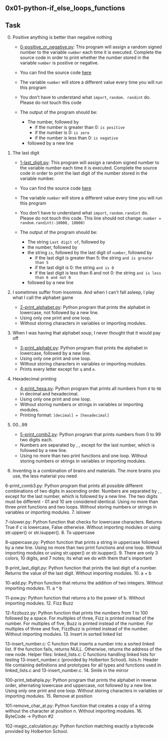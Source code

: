 ## 0x01-python-if_else_loops_functions

## Task

0. Positive anything is better than negative nothing

	- [0-positive_or_negative.py](https://github.com/Callistus25/alx-higher_level_programming/blob/master/0x01-python-if_else_loops_functions/0-positive_or_negative.py): This program will assign a random signed number to the variable `number` each time it is executed. Complete the source code in order to print whether the number stored in the variable `number` is positive or negative.

	- You can find the source code [here](https://alx-intranet.hbtn.io/rltoken/rkvoXPA-lS3TAaemM9sChg)
	- The variable `number` will store a different value every time you will run this program
	- You don’t have to understand what `import`, `random. randint` do. Please do not touch this code
	- The output of the program should be:
		- The number, followed by
			- if the number is greater than 0: `is positive`
			- if the number is 0: `is zero`
			- if the number is less than 0: `is negative`
		- followed by a new line

1. The last digit

	- [1-last_digit.py](https://github.com/Callistus25/alx-higher_level_programming/blob/master/0x01-python-if_else_loops_functions/1-last_digit.py): This program will assign a random signed number to the variable number each time it is executed. Complete the source code in order to print the last digit of the number stored in the variable number.

	- You can find the source code [here](https://alx-intranet.hbtn.io/rltoken/hU682hcMxVchqWAcmh32tA)
	- The variable `number` will store a different value every time you will run this program
	- You don’t have to understand what `import`, `random.randint` do. Please do not touch this code. This line should not change: `number = random.randint(-10000, 10000)`
	- The output of the program should be:
		- The string `Last digit of`, followed by
		- the number, followed by
		- the string `is`, followed by the last digit of `number`, followed by
			- if the last digit is greater than 5: the string `and is greater than 5`
			- if the last digit is 0: the string `and is 0`
			- if the last digit is less than 6 and not 0: the string `and is less than 6 and not 0`
		- followed by a new line

2. I sometimes suffer from insomnia. And when I can't fall asleep, I play what I call the alphabet game

	- [2-print_alphabet.py](https://github.com/Callistus25/alx-higher_level_programming/blob/master/0x01-python-if_else_loops_functions/2-print_alphabet.py): Python program that prints the alphabet in lowercase, not followed by a new line.
	- Using only one print and one loop.
	- Without storing characters in variables or importing modules.

3. When I was having that alphabet soup, I never thought that it would pay off

	- [3-print_alphabt.py](https://github.com/Callistus25/alx-higher_level_programming/blob/master/0x01-python-if_else_loops_functions/3-print_alphabt.py): Python program that prints the alphabet in lowercase, followed by a new line.
	- Using only one print and one loop.
	- Without storing characters in variables or importing modules.
	- Prints every letter except for `q` and `e`.

4. Hexadecimal printing

	- [4-print_hexa.py](https://github.com/Callistus25/alx-higher_level_programming/blob/master/0x01-python-if_else_loops_functions/4-print_hexa.py): Python program that prints all numbers from `0` to `98` in decimal and hexadecimal.
	- Using only one print and one loop.
	- Without storing numbers or strings in variables or importing modules.
	- Printing format: `[decimal] = [hexadecimal]`

5. 00...99

	- [5-print_comb2.py](https://github.com/Callistus25/alx-higher_level_programming/blob/master/0x01-python-if_else_loops_functions/5-print_comb2.py): Python program that prints numbers from 0 to 99 two digits each.
	- Numbers are separated by , , except for the last number, which is followed by a new line.
	- Using no more than two print functions and one loop.
Without storing numbers or strings in variables or importing modules.
6. Inventing is a combination of brains and materials. The more brains you use, the less material you need

6-print_comb3.py: Python program that prints all possible different combinations of two digits in ascending order.
Numbers are separated by , , except for the last number, which is followed by a new line.
The two digits must be different - 01 and 10 are considered identical.
Using no more than three print functions and two loops.
Without storing numbers or strings in variables or importing modules.
7. islower

7-islower.py: Python function that checks for lowercase characters.
Returns True if c is lowercase, False otherwise.
Without importing modules or using str.upper() or str.isupper().
8. To uppercase

8-uppercase.py: Python function that prints a string in uppercase followed by a new line.
Using no more than two print functions and one loop.
Without importing modules or using str.upper() or str.isupper().
9. There are only 3 colors, 10 digits, and 7 notes; its what we do with them that's important

9-print_last_digit.py: Python function that prints the last digit of a number.
Returns the value of the last digit.
Without importing modules.
10. a + b

10-add.py: Python function that returns the addition of two integers.
Without importing modules.
11. a ^ b

11-pow.py: Python function that returns a to the power of b.
Without importing modules.
12. Fizz Buzz

12-fizzbuzz.py: Python function that prints the numbers from 1 to 100 followed by a space.
For multiples of three, Fizz is printed instead of the number.
For multiples of five, Buzz is printed instead of the number.
For multiples of three and five, FizzBuzz is printed instead of the number.
Without importing modules.
13. Insert in sorted linked list

13-insert_number.c: C function that inserts a number into a sorted linked list.
If the function fails, returns NULL.
Otherwise, returns the address of the new node.
Helper files:
linked_lists.c: C functions handling linked lists for testing 13-insert_number.c (provided by Holberton School).
lists.h: Header file containing definitions and prototypes for all types and functions used in linked_lists.c and 13-insert_number.c.
14. Smile in the mirror

100-print_tebahpla.py: Python program that prints the alphabet in reverse order, alternating lowercase and uppercase, not followed by a new line.
Using only one print and one loop.
Without storing characters in variables or importing modules.
15. Remove at position

101-remove_char_at.py: Python function that creates a copy of a string without the character at position n.
Without importing modules.
16. ByteCode -> Python #2

102-magic_calculation.py: Python function matching exactly a bytecode provided by Holberton School.
